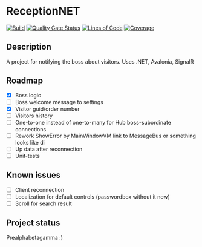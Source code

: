 # ReceptionNET
[![Build](https://github.com/kirichenec/ReceptionNET/actions/workflows/dotnet.yml/badge.svg)](https://github.com/kirichenec/ReceptionNET/actions/workflows/dotnet.yml)
[![Quality Gate Status](https://sonarcloud.io/api/project_badges/measure?project=kirichenec_ReceptionNET&metric=alert_status)](https://sonarcloud.io/summary/new_code?id=kirichenec_ReceptionNET)
[![Lines of Code](https://sonarcloud.io/api/project_badges/measure?project=kirichenec_ReceptionNET&metric=ncloc)](https://sonarcloud.io/summary/new_code?id=kirichenec_ReceptionNET)
[![Coverage](https://sonarcloud.io/api/project_badges/measure?project=kirichenec_ReceptionNET&metric=coverage)](https://sonarcloud.io/summary/new_code?id=kirichenec_ReceptionNET)

## Description
A project for notifying the boss about visitors.
Uses .NET, Avalonia, SignalR

## Roadmap
- [X] Boss logic
- [ ] Boss welcome message to settings
- [X] Visitor guid/order number
- [ ] Visitors history
- [ ] One-to-one instead of one-to-many for Hub boss-subordinate connections
- [ ] Rework ShowError by MainWindowVM link to MessageBus or something looks like di
- [ ] Up data after reconnection
- [ ] Unit-tests

## Known issues
- [ ] Client reconnection
- [ ] Localization for default controls (passwordbox without it now)
- [ ] Scroll for search result

## Project status
Prealphabetagamma :)

